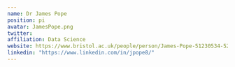 ```yaml
---
name: Dr James Pope
position: pi
avatar: JamesPope.png
twitter: 
affiliation: Data Science
website: https://www.bristol.ac.uk/people/person/James-Pope-51230534-52e6-4a47-8ef8-3636de46f381/
linkedin: "https://www.linkedin.com/in/jpope8/"
---
```

